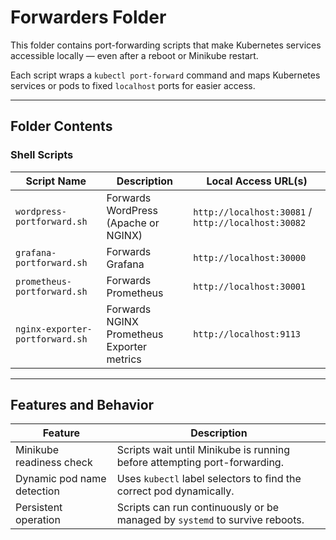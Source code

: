# Forwarders Folder

This folder contains port-forwarding scripts that make Kubernetes services accessible locally — even after a reboot or Minikube restart.

Each script wraps a `kubectl port-forward` command and maps Kubernetes services or pods to fixed `localhost` ports for easier access.

---

## Folder Contents

### Shell Scripts

| Script Name                   | Description                                       | Local Access URL(s)                        |
|------------------------------|---------------------------------------------------|--------------------------------------------|
| `wordpress-portforward.sh`   | Forwards WordPress (Apache or NGINX)              | `http://localhost:30081` / `http://localhost:30082` |
| `grafana-portforward.sh`     | Forwards Grafana                                  | `http://localhost:30000`                   |
| `prometheus-portforward.sh`  | Forwards Prometheus                               | `http://localhost:30001`                   |
| `nginx-exporter-portforward.sh` | Forwards NGINX Prometheus Exporter metrics    | `http://localhost:9113`                    |

---

## Features and Behavior

| Feature                                 | Description                                                                 |
|----------------------------------------|-----------------------------------------------------------------------------|
| Minikube readiness check               | Scripts wait until Minikube is running before attempting port-forwarding.  |
| Dynamic pod name detection             | Uses `kubectl` label selectors to find the correct pod dynamically.        |
| Persistent operation                   | Scripts can run continuously or be managed by `systemd` to survive reboots. |

